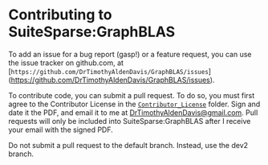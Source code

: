 # Contributing to SuiteSparse:GraphBLAS

To add an issue for a bug report (gasp!) or a feature request,
you can use the issue tracker on github.com, at
[`https://github.com/DrTimothyAldenDavis/GraphBLAS/issues`]
(https://github.com/DrTimothyAldenDavis/GraphBLAS/issues).

To contribute code, you can submit a pull request.  To do so,
you must first agree to the Contributor License
in the [`Contributor_License`](Contributor_License) folder.
Sign and date it the PDF, and email it to me at
DrTimothyAldenDavis@gmail.com.  Pull requests will only be
included into SuiteSparse:GraphBLAS after I receive your email with
the signed PDF.

Do not submit a pull request to the default branch.
Instead, use the dev2 branch.

